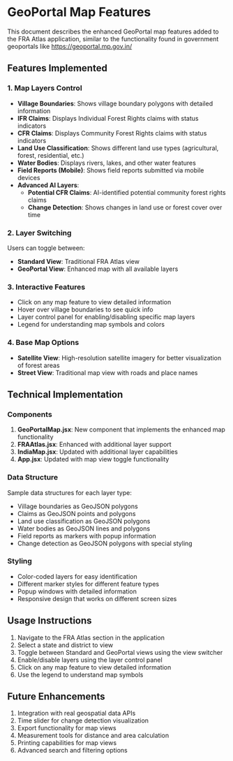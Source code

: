 # GeoPortal Map Features

This document describes the enhanced GeoPortal map features added to the FRA Atlas application, similar to the functionality found in government geoportals like https://geoportal.mp.gov.in/

## Features Implemented

### 1. Map Layers Control
- **Village Boundaries**: Shows village boundary polygons with detailed information
- **IFR Claims**: Displays Individual Forest Rights claims with status indicators
- **CFR Claims**: Displays Community Forest Rights claims with status indicators
- **Land Use Classification**: Shows different land use types (agricultural, forest, residential, etc.)
- **Water Bodies**: Displays rivers, lakes, and other water features
- **Field Reports (Mobile)**: Shows field reports submitted via mobile devices
- **Advanced AI Layers**:
  - **Potential CFR Claims**: AI-identified potential community forest rights claims
  - **Change Detection**: Shows changes in land use or forest cover over time

### 2. Layer Switching
Users can toggle between:
- **Standard View**: Traditional FRA Atlas view
- **GeoPortal View**: Enhanced map with all available layers

### 3. Interactive Features
- Click on any map feature to view detailed information
- Hover over village boundaries to see quick info
- Layer control panel for enabling/disabling specific map layers
- Legend for understanding map symbols and colors

### 4. Base Map Options
- **Satellite View**: High-resolution satellite imagery for better visualization of forest areas
- **Street View**: Traditional map view with roads and place names

## Technical Implementation

### Components
1. **GeoPortalMap.jsx**: New component that implements the enhanced map functionality
2. **FRAAtlas.jsx**: Enhanced with additional layer support
3. **IndiaMap.jsx**: Updated with additional layer capabilities
4. **App.jsx**: Updated with map view toggle functionality

### Data Structure
Sample data structures for each layer type:
- Village boundaries as GeoJSON polygons
- Claims as GeoJSON points and polygons
- Land use classification as GeoJSON polygons
- Water bodies as GeoJSON lines and polygons
- Field reports as markers with popup information
- Change detection as GeoJSON polygons with special styling

### Styling
- Color-coded layers for easy identification
- Different marker styles for different feature types
- Popup windows with detailed information
- Responsive design that works on different screen sizes

## Usage Instructions

1. Navigate to the FRA Atlas section in the application
2. Select a state and district to view
3. Toggle between Standard and GeoPortal views using the view switcher
4. Enable/disable layers using the layer control panel
5. Click on any map feature to view detailed information
6. Use the legend to understand map symbols

## Future Enhancements

1. Integration with real geospatial data APIs
2. Time slider for change detection visualization
3. Export functionality for map views
4. Measurement tools for distance and area calculation
5. Printing capabilities for map views
6. Advanced search and filtering options